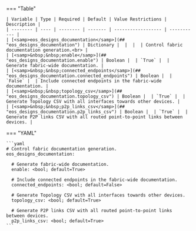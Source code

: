 <!--
  ~ Copyright (c) 2024 Arista Networks, Inc.
  ~ Use of this source code is governed by the Apache License 2.0
  ~ that can be found in the LICENSE file.
  -->
=== "Table"

    | Variable | Type | Required | Default | Value Restrictions | Description |
    | -------- | ---- | -------- | ------- | ------------------ | ----------- |
    | [<samp>eos_designs_documentation</samp>](## "eos_designs_documentation") | Dictionary |  |  |  | Control fabric documentation generation.<br> |
    | [<samp>&nbsp;&nbsp;enable</samp>](## "eos_designs_documentation.enable") | Boolean |  | `True` |  | Generate fabric-wide documentation. |
    | [<samp>&nbsp;&nbsp;connected_endpoints</samp>](## "eos_designs_documentation.connected_endpoints") | Boolean |  | `False` |  | Include connected endpoints in the fabric-wide documentation. |
    | [<samp>&nbsp;&nbsp;topology_csv</samp>](## "eos_designs_documentation.topology_csv") | Boolean |  | `True` |  | Generate Topology CSV with all interfaces towards other devices. |
    | [<samp>&nbsp;&nbsp;p2p_links_csv</samp>](## "eos_designs_documentation.p2p_links_csv") | Boolean |  | `True` |  | Generate P2P links CSV with all routed point-to-point links between devices. |

=== "YAML"

    ```yaml
    # Control fabric documentation generation.
    eos_designs_documentation:

      # Generate fabric-wide documentation.
      enable: <bool; default=True>

      # Include connected endpoints in the fabric-wide documentation.
      connected_endpoints: <bool; default=False>

      # Generate Topology CSV with all interfaces towards other devices.
      topology_csv: <bool; default=True>

      # Generate P2P links CSV with all routed point-to-point links between devices.
      p2p_links_csv: <bool; default=True>
    ```
